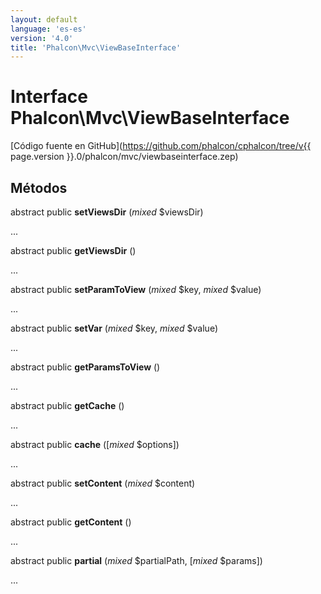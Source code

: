 ```yaml
---
layout: default
language: 'es-es'
version: '4.0'
title: 'Phalcon\Mvc\ViewBaseInterface'
---
```

# Interface **Phalcon\Mvc\ViewBaseInterface**

[Código fuente en GitHub](https://github.com/phalcon/cphalcon/tree/v{{ page.version }}.0/phalcon/mvc/viewbaseinterface.zep)

## Métodos

abstract public **setViewsDir** (*mixed* $viewsDir)

...

abstract public **getViewsDir** ()

...

abstract public **setParamToView** (*mixed* $key, *mixed* $value)

...

abstract public **setVar** (*mixed* $key, *mixed* $value)

...

abstract public **getParamsToView** ()

...

abstract public **getCache** ()

...

abstract public **cache** ([*mixed* $options])

...

abstract public **setContent** (*mixed* $content)

...

abstract public **getContent** ()

...

abstract public **partial** (*mixed* $partialPath, [*mixed* $params])

...